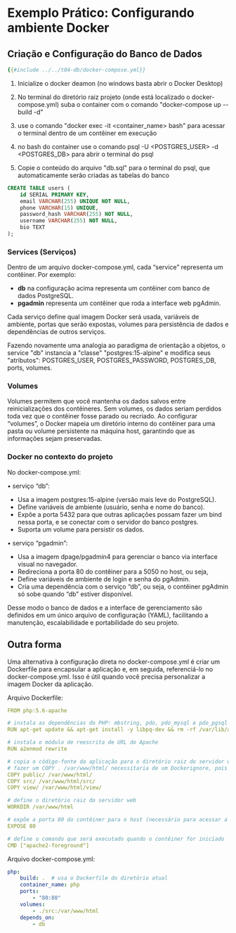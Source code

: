 # Exemplo Prático: Configurando ambiente Docker

## Criação e Configuração do Banco de Dados

```yml
{{#include ../../t04-db/docker-compose.yml}}
```
1. Inicialize o docker deamon (no windows basta abrir o Docker Desktop)

2. No terminal do diretório raiz projeto (onde está localizado o docker-compose.yml) suba o container com o comando "docker-compose up --build -d" 

3. use o comando "docker exec -it <container_name> bash" para acessar o terminal dentro de um contêiner em execução

4. no bash do container use o comando psql -U <POSTGRES_USER> -d <POSTGRES_DB> para abrir o terminal do psql

5. Copie o conteúdo do arquivo "db.sql" para o terminal do psql, que automaticamente serão criadas as tabelas do banco

```sql
CREATE TABLE users (
    id SERIAL PRIMARY KEY,
    email VARCHAR(255) UNIQUE NOT NULL,
    phone VARCHAR(15) UNIQUE,
    password_hash VARCHAR(255) NOT NULL,
    username VARCHAR(255) NOT NULL,
    bio TEXT
);
```

### Services (Serviços)

Dentro de um arquivo docker-compose.yml, cada “service” representa um contêiner. Por exemplo:

- **db** na configuração acima representa um contêiner com banco de dados PostgreSQL.
- **pgadmin** representa um contêiner que roda a interface web pgAdmin.

Cada serviço define qual imagem Docker será usada, variáveis de ambiente, portas que serão expostas, volumes para persistência de dados e dependências de outros serviços.

Fazendo novamente uma analogia ao paradigma de orientação a objetos, o service "db" instancia a "classe" "postgres:15-alpine" e modifica seus "atributos": POSTGRES_USER, POSTGRES_PASSWORD, POSTGRES_DB, ports, volumes.

### Volumes

Volumes permitem que você mantenha os dados salvos entre reinicializações dos contêineres. Sem volumes, os dados seriam perdidos toda vez que o contêiner fosse parado ou recriado. Ao configurar “volumes”, o Docker mapeia um diretório interno do contêiner para uma pasta ou volume persistente na máquina host, garantindo que as informações sejam preservadas.

### Docker no contexto do projeto

No docker-compose.yml:

• serviço “db”:
  - Usa a imagem postgres:15-alpine (versão mais leve do PostgreSQL).  
  - Define variáveis de ambiente (usuário, senha e nome do banco).  
  - Expõe a porta 5432 para que outras aplicações possam fazer um bind nessa porta, e se conectar com o servidor do banco postgres.  
  - Suporta um volume para persistir os dados.  

• serviço “pgadmin”:
  - Usa a imagem dpage/pgadmin4 para gerenciar o banco via interface visual no navegador.
  - Redireciona a porta 80 do contêiner para a 5050 no host, ou seja, 
  - Define variáveis de ambiente de login e senha do pgAdmin.  
  - Cria uma dependência com o serviço “db”, ou seja, o contêiner pgAdmin só sobe quando “db” estiver disponível.

Desse modo o banco de dados e a interface de gerenciamento são definidos em um único arquivo de configuração (YAML), facilitando a manutenção, escalabilidade e portabilidade do seu projeto.

## Outra forma 

Uma alternativa à configuração direta no docker-compose.yml é criar um Dockerfile para encapsular a aplicação e, em seguida, referenciá-lo no docker-compose.yml. Isso é útil quando você precisa personalizar a imagem Docker da aplicação.

Arquivo Dockerfile:

```yaml
FROM php:5.6-apache

# instala as dependências do PHP: mbstring, pdo, pdo_mysql e pdo_pgsql
RUN apt-get update && apt-get install -y libpq-dev && rm -rf /var/lib/apt/lists/* \ && docker-php-ext-install mbstring pdo pdo_mysql pdo_pgsql

# instala o módulo de reescrita de URL do Apache
RUN a2enmod rewrite

# copia o código-fonte da aplicação para o diretório raiz do servidor web
# fazer um COPY . /var/www/html/ necessitaria de um Dockerignore, pois copia arquivos desnecessários
COPY public/ /var/www/html/
COPY src/ /var/www/html/src/
COPY view/ /var/www/html/view/

# define o diretório raiz do servidor web
WORKDIR /var/www/html

# expõe a porta 80 do contêiner para o host (necessário para acessar a aplicação via navegador)
EXPOSE 80

# define o comando que será executado quando o contêiner for iniciado
CMD ["apache2-foreground"]
```

Arquivo docker-compose.yml:

```yml
php:
    build: .  # usa o Dockerfile do diretório atual
    container_name: php
    ports:
        - "80:80"
    volumes:
        - ./src:/var/www/html
    depends_on:
        - db
```
